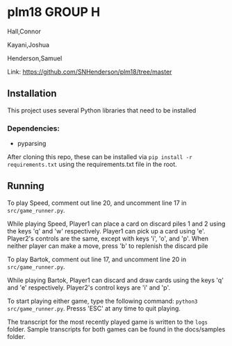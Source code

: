 # plm18 GROUP H

Hall,Connor

Kayani,Joshua

Henderson,Samuel

Link: https://github.com/SNHenderson/plm18/tree/master

## Installation

This project uses several Python libraries that need to be installed 

### Dependencies:
- pyparsing

After cloning this repo, these can be installed via `pip install -r requirements.txt` using the requirements.txt file in the root.

## Running

To play Speed, comment out line 20, and uncomment line 17 in `src/game_runner.py`.

While playing Speed, Player1 can place a card on discard piles 1 and 2 using the keys 'q' and 'w' respectively. Player1 can pick up a card using 'e'. Player2's controls are the same, except with keys 'i', 'o', and 'p'. When neither player can make a move, press 'b' to replenish the discard pile

To play Bartok, comment out line 17, and uncomment line 20 in `src/game_runner.py`.

While playing Bartok, Player1 can discard and draw cards using the keys 'q' and 'e' respectively. Player2's control keys are 'i' and 'p'.

To start playing either game, type the following command: `python3 src/game_runner.py`. Presss 'ESC' at any time to quit playing.

The transcript for the most recently played game is written to the `logs` folder. Sample transcripts for both games can be found in the docs/samples folder.



